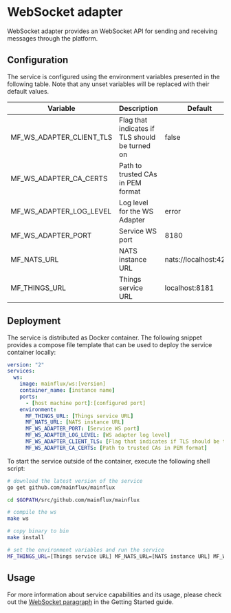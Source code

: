 # WebSocket adapter

WebSocket adapter provides an WebSocket API for sending and receiving messages through the platform.

## Configuration

The service is configured using the environment variables presented in the
following table. Note that any unset variables will be replaced with their
default values.

| Variable                  | Description                                    | Default               |
|---------------------------|------------------------------------------------|-----------------------|
| MF_WS_ADAPTER_CLIENT_TLS  | Flag that indicates if TLS should be turned on | false                 |
| MF_WS_ADAPTER_CA_CERTS    | Path to trusted CAs in PEM format              |                       |
| MF_WS_ADAPTER_LOG_LEVEL   | Log level for the WS Adapter                   | error                 |
| MF_WS_ADAPTER_PORT        | Service WS port                                | 8180                  |
| MF_NATS_URL               | NATS instance URL                              | nats://localhost:4222 |
| MF_THINGS_URL             | Things service URL                             | localhost:8181        |

## Deployment

The service is distributed as Docker container. The following snippet provides
a compose file template that can be used to deploy the service container locally:

```yaml
version: "2"
services:
  ws:
    image: mainflux/ws:[version]
    container_name: [instance name]
    ports:
      - [host machine port]:[configured port]
    environment:
      MF_THINGS_URL: [Things service URL]
      MF_NATS_URL: [NATS instance URL]
      MF_WS_ADAPTER_PORT: [Service WS port]
      MF_WS_ADAPTER_LOG_LEVEL: [WS adapter log level]
      MF_WS_ADAPTER_CLIENT_TLS: [Flag that indicates if TLS should be turned on]
      MF_WS_ADAPTER_CA_CERTS: [Path to trusted CAs in PEM format]
```

To start the service outside of the container, execute the following shell script:

```bash
# download the latest version of the service
go get github.com/mainflux/mainflux

cd $GOPATH/src/github.com/mainflux/mainflux

# compile the ws
make ws

# copy binary to bin
make install

# set the environment variables and run the service
MF_THINGS_URL=[Things service URL] MF_NATS_URL=[NATS instance URL] MF_WS_ADAPTER_PORT=[Service WS port] MF_WS_ADAPTER_LOG_LEVEL=[WS adapter log level] MF_WS_ADAPTER_CLIENT_TLS=[Flag that indicates if TLS should be turned on] MF_WS_ADAPTER_CA_CERTS=[Path to trusted CAs in PEM format] $GOBIN/mainflux-ws
```

## Usage

For more information about service capabilities and its usage, please check out
the [WebSocket paragraph](https://mainflux.readthedocs.io/en/latest/getting-started/#websocket) in the Getting Started guide.
